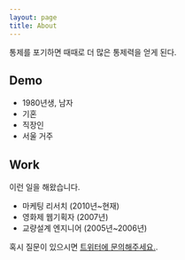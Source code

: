 ```yaml
---
layout: page
title: About
---
```


<p class="message">
  통제를 포기하면 때때로 더 많은 통제력을 얻게 된다.
</p>

## Demo

* 1980년생, 남자
* 기혼
* 직장인
* 서울 거주


## Work

이런 일을 해왔습니다.

* 마케팅 리서치 (2010년~현재)
* 영화제 웹기획자 (2007년)
* 교량설계 엔지니어 (2005년~2006년)

혹시 질문이 있으시면 [트위터에 문의해주세요.](https://twitter.com/kwonhyuckmin).
